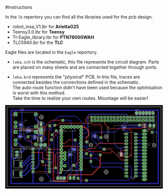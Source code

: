 #Instructions

In the `lb` repertory you can find all the libraries used for the pcb design.

*   robot_insa_V1.lbr for __AriettaG25__
*   Teensy3.0.lbr for __Teensy__
*   TI-Eagle_library.lbr for __PTN78000WAH__
*   TLC5940.lbr for the __TLC__


Eagle files are located in the `Eagle` reportory.

* `leka.sch` is the schematic, this file represents the circuit diagram.
Parts are placed on many sheets and are connected together through ports.


* `leka.brd` represents the "_physical_" PCB. In this file, traces are connected 
besides the connections defined in the schematic.   
The auto-route function didn't 
have been used because the optimisation is worst with this method.  
Take the time to realize your own routes. Mountage will be easier!

![](https://github.com/eiithel/PCB_english/blob/master/Images/board.png)
